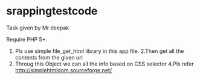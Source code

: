 # srappingtestcode
Task given by Mr deepak

Require PHP 5+.

1.  Pls use simple file_get_html library in this app file.
2.Then get all the contents from the given url
3. Throug this Object we can all the info based on CSS selector
4.Pls refer http://simplehtmldom.sourceforge.net/
